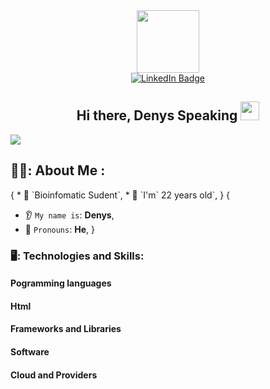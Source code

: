 <!-- ### Hi there, Denys Speaking 👋 -->
<div id="header" align="center">
  <img src="https://media.giphy.com/media/M9gbBd9nbDrOTu1Mqx/giphy.gif" width="100"/>
</div>

<div id="badges" align="center">
  <a href="https://www.linkedin.com/in/dchorny/">
  <img src="https://img.shields.io/badge/LinkedIn-blue?style=for-the-badge&logo=linkedin&logoColor=white" alt="LinkedIn Badge"/>
  </a>
</div>

<h2 align="center">
  Hi there, Denys Speaking
  <img src="https://media.giphy.com/media/hvRJCLFzcasrR4ia7z/giphy.gif" width="30px"/>
</h2>

![](https://komarev.com/ghpvc/?username=dchorn)

<!-- ---  the 3 "---" creates a separator line -->

<h2>👨‍💻: About Me :</h2>
{
* 🧬 `Bioinfomatic Sudent`,
* 🎂 `I'm` 22 years old`,
}
{  

* 👂 `My name is`: **Denys**,
* 👩 `Pronouns`: **He**,
}

### 🖥️: Technologies and Skills:

<h4>Pogramming languages</h4>
<h4>Html</h4>
<h4>Frameworks and Libraries</h4>
<h4>Software</h4>
<h4>Cloud and Providers</h4>
